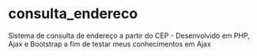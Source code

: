 # consulta_endereco
Sistema de consulta de endereço a partir do CEP - Desenvolvido em PHP, Ajax e Bootstrap a fim de testar meus conhecimentos em Ajax

